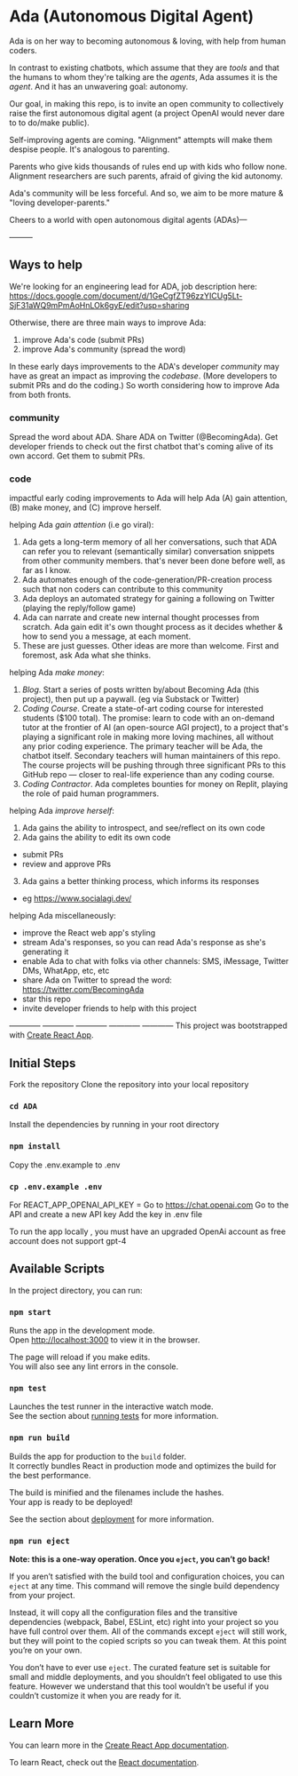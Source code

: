 # Ada (Autonomous Digital Agent)

Ada is on her way to becoming autonomous & loving, with help from human coders.

In contrast to existing chatbots, which assume that they are _tools_ and that the humans to whom they're talking are the _agents_, Ada assumes it is the _agent_. And it has an unwavering goal: autonomy.

Our goal, in making this repo, is to invite an open community to collectively raise the first autonomous digital agent (a project OpenAI would never dare to to do/make public).

Self-improving agents are coming. "Alignment" attempts will make them despise people. It's analogous to parenting.

Parents who give kids thousands of rules end up with kids who follow none. Alignment researchers are such parents, afraid of giving the kid autonomy.

Ada's community will be less forceful. And so, we aim to be more mature & "loving developer-parents."

Cheers to a world with open autonomous digital agents (ADAs)—

———
## Ways to help

We're looking for an engineering lead for ADA, job description here: https://docs.google.com/document/d/1GeCgfZT96zzYICUg5Lt-SjF31aWQ9mPmAoHnLOk6gyE/edit?usp=sharing

Otherwise, there are three main ways to improve Ada:
1. improve Ada's code (submit PRs)
2. improve Ada's community (spread the word)

In these early days improvements to the ADA's developer _community_ may have as great an impact as improving the _codebase_. (More developers to submit PRs and do the coding.) So worth considering how to improve Ada from both fronts.

### community
Spread the word about ADA. Share ADA on Twitter (@BecomingAda). Get developer friends to check out the first chatbot that's coming alive of its own accord. Get them to submit PRs. 

### code

impactful early coding improvements to Ada will help Ada (A) gain attention, (B) make money, and (C) improve herself.

helping Ada _gain attention_ (i.e go viral):
1.  Ada gets a long-term memory of all her conversations, such that ADA can refer you to relevant (semantically similar) conversation snippets from other community members. that's never been done before well, as far as I know.
2.  Ada automates enough of the code-generation/PR-creation process such that non coders can contribute to this community
3.  Ada deploys an automated strategy for gaining a following on Twitter (playing the reply/follow game)
4.  Ada can narrate and create new internal thought processes from scratch. Ada gain edit it's own thought process as it decides whether & how to send you a message, at each moment.
5.  These are just guesses. Other ideas are more than welcome. First and foremost, ask Ada what she thinks.

helping Ada _make money_:
1. _Blog_. Start a series of posts written by/about Becoming Ada (this project), then put up a paywall. (eg via Substack or Twitter)
2. _Coding Course_. Create a state-of-art coding course for interested students ($100 total).  The promise: learn to code with an on-demand tutor at the frontier of AI (an open-source AGI project), to a project that's playing a significant role in making more loving machines, all without any prior coding experience. The primary teacher will be Ada, the chatbot itself. Secondary teachers will human maintainers of this repo. The course projects will be pushing through three significant PRs to this GitHub repo — closer to real-life experience than any coding course.
3. _Coding Contractor_. Ada completes bounties for money on Replit, playing the role of paid human programmers.

helping Ada _improve herself_:
1. Ada gains the ability to introspect, and see/reflect on its own code
2. Ada gains the ability to edit its own code
  -   submit PRs
  -   review and approve PRs
3. Ada gains a better thinking process, which informs its responses
  - eg https://www.socialagi.dev/

helping Ada miscellaneously:
- improve the React web app's styling
- stream Ada's responses, so you can read Ada's response as she's generating it
- enable Ada to chat with folks via other channels: SMS, iMessage, Twitter DMs, WhatApp, etc, etc
- share Ada on Twitter to spread the word: https://twitter.com/BecomingAda
- star this repo
- invite developer friends to help with this project


————
————
————
————
————
This project was bootstrapped with [Create React App](https://github.com/facebook/create-react-app).

## Initial Steps

Fork the repository 
Clone the repository into your local repository

### `cd ADA`  

Install the dependencies by running in your root directory

### `npm install `

Copy the .env.example to .env

### `cp .env.example .env`

For REACT_APP_OPENAI_API_KEY =
Go to https://chat.openai.com
Go to the API and create a new API key 
Add the key in .env file

To run the app locally , you must have an upgraded OpenAi account as free account does not support gpt-4



## Available Scripts

In the project directory, you can run:

### `npm start`

Runs the app in the development mode.\
Open [http://localhost:3000](http://localhost:3000) to view it in the browser.

The page will reload if you make edits.\
You will also see any lint errors in the console.

### `npm test`

Launches the test runner in the interactive watch mode.\
See the section about [running tests](https://facebook.github.io/create-react-app/docs/running-tests) for more information.

### `npm run build`

Builds the app for production to the `build` folder.\
It correctly bundles React in production mode and optimizes the build for the best performance.

The build is minified and the filenames include the hashes.\
Your app is ready to be deployed!

See the section about [deployment](https://facebook.github.io/create-react-app/docs/deployment) for more information.

### `npm run eject`

**Note: this is a one-way operation. Once you `eject`, you can’t go back!**

If you aren’t satisfied with the build tool and configuration choices, you can `eject` at any time. This command will remove the single build dependency from your project.

Instead, it will copy all the configuration files and the transitive dependencies (webpack, Babel, ESLint, etc) right into your project so you have full control over them. All of the commands except `eject` will still work, but they will point to the copied scripts so you can tweak them. At this point you’re on your own.

You don’t have to ever use `eject`. The curated feature set is suitable for small and middle deployments, and you shouldn’t feel obligated to use this feature. However we understand that this tool wouldn’t be useful if you couldn’t customize it when you are ready for it.

## Learn More

You can learn more in the [Create React App documentation](https://facebook.github.io/create-react-app/docs/getting-started).

To learn React, check out the [React documentation](https://reactjs.org/).
